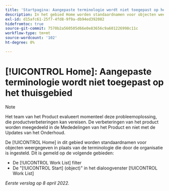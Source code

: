 ```yaml
---
title: 'Startpagina: Aangepaste terminologie wordt niet toegepast op het gebied van de startpagina.'
description: In het gebied Home worden standaardnamen voor objecten weergegeven in plaats van de terminologie die door de organisatie is ingesteld. Dit is op verschillende gebieden gemeld.
exl-id: d15afc61-25f7-4fd8-9f9a-db94ed392082
hidefromtoc: true
source-git-commit: 7570b2a560505d66e0e83656c9a601226998c11c
workflow-type: tm+mt
source-wordcount: '102'
ht-degree: 0%

---
```


# [!UICONTROL Home]: Aangepaste terminologie wordt niet toegepast op het thuisgebied

>[!NOTE]
>
>Het team van het Product evalueert momenteel deze probleemoplossing, die productverbeteringen kan vereisen. De verbeteringen van het product worden meegedeeld in de Mededelingen van het Product en niet met de Updates van het Onderhoud.

De [!UICONTROL Home] in dit gebied worden standaardnamen voor objecten weergegeven in plaats van de terminologie die door de organisatie is ingesteld. Dit is gemeld op de volgende gebieden:

* De [!UICONTROL Work List] filter
* De &quot;[!UICONTROL Start] (object)&quot; in het dialoogvenster [!UICONTROL Work List]

_Eerste verslag op 8 april 2022._
